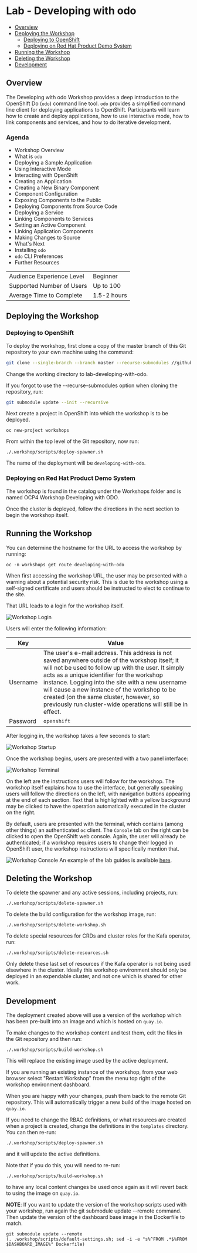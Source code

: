 # Lab - Developing with odo

* [Overview](#overview)
* [Deploying the Workshop](#deploying-the-workshop)
  * [Deploying to OpenShift](#deploying-to-openshift)
  * [Deploying on Red Hat Product Demo System](#deploying-on-red-hat-product-demo-system)
* [Running the Workshop](#running-the-workshop)
* [Deleting the Workshop](#deleting-the-workshop)
* [Development](#development)

## Overview

The Developing with odo Workshop provides a deep introduction to the OpenShift Do (`odo`) command line tool. `odo` provides a simplified command line client for deploying applications to OpenShift. Participants will learn how to create and deploy applications, how to use interactive mode, how to link components and services, and how to do iterative development.

### Agenda
* Workshop Overview
* What is `odo`
* Deploying a Sample Application
* Using Interactive Mode
* Interacting with OpenShift
* Creating an Application
* Creating a New Binary Component
* Component Configuration
* Exposing Components to the Public
* Deploying Components from Source Code
* Deploying a Service
* Linking Components to Services
* Setting an Active Component
* Linking Application Components
* Making Changes to Source
* What's Next
* Installing `odo`
* `odo` CLI Preferences
* Further Resources


| | |
--- | ---
| Audience Experience Level | Beginner |
| Supported Number of Users | Up to 100 |
| Average Time to Complete | 1.5-2 hours |

## Deploying the Workshop

### Deploying to OpenShift

To deploy the workshop, first clone a copy of the master branch of this Git repository to your own machine using the command:

```bash
git clone --single-branch --branch master --recurse-submodules //github.com/openshift-labs/lab-developing-with-odo.git
```

Change the working directory to lab-developing-with-odo.

If you forgot to use the --recurse-submodules option when cloning the repository, run:

```bash
git submodule update --init --recursive
```

Next create a project in OpenShift into which the workshop is to be deployed.

```
oc new-project workshops
```

From within the top level of the Git repository, now run:

```
./.workshop/scripts/deploy-spawner.sh
```

The name of the deployment will be ``developing-with-odo``.

### Deploying on Red Hat Product Demo System

The workshop is found in the catalog under the Workshops folder and is named OCP4 Workshop Developing with ODO.

Once the cluster is deployed, follow the directions in the next section to begin the workshop itself.


## Running the Workshop

You can determine the hostname for the URL to access the workshop by running:

```
oc -n workshops get route developing-with-odo
```

When first accessing the workshop URL, the user may be presented with a warning about a potential security risk. This is due to the workshop using a self-signed certificate and users should be instructed to elect to continue to the site.

That URL leads to a login for the workshop itself.

![Workshop Login](/docs/jupyter-login.png)

Users will enter the following information:

| Key | Value |
| --- | ----- |
| Username | The user's e-mail address. This address is not saved anywhere outside of the workshop itself; it will not be used to follow up with the user. It simply acts as a unique identifier for the workshop instance. Logging into the site with a new username will cause a new instance of the workshop to be created (on the same cluster, however, so previously run cluster-wide operations will still be in effect. |
| Password | ``openshift`` |

After logging in, the workshop takes a few seconds to start:

![Workshop Startup](/docs/starting-up.png)

Once the workshop begins, users are presented with a two panel interface:

![Workshop Terminal](/docs/workshop-terminal.png)

On the left are the instructions users will follow for the workshop. The workshop itself explains how to use the interface, but generally speaking users will follow the directions on the left, with navigation buttons appearing at the end of each section. Text that is highlighted with a yellow background may be clicked to have the operation automatically executed in the cluster on the right.

By default, users are presented with the terminal, which contains (among other things) an authenticated ``oc`` client. The ``Console`` tab on the right can be clicked to open the OpenShift web console. Again, the user will already be authenticated; if a workshop requires users to change their logged in OpenShift user, the workshop instructions will specifically mention that.

![Workshop Console](/docs/workshop-console.png)
An example of the lab guides is available [here](http://devops-guides-labs.b9ad.pro-us-east-1.openshiftapps.com/).

## Deleting the Workshop

To delete the spawner and any active sessions, including projects, run:

```
./.workshop/scripts/delete-spawner.sh
```

To delete the build configuration for the workshop image, run:

```
./.workshop/scripts/delete-workshop.sh
```

To delete special resources for CRDs and cluster roles for the Kafa operator, run:

```
./.workshop/scripts/delete-resources.sh
```

Only delete these last set of resources if the Kafa operator is not being used elsewhere in the cluster. Ideally this workshop environment should only be deployed in an expendable cluster, and not one which is shared for other work.

## Development

The deployment created above will use a version of the workshop which has been pre-built into an image and which is hosted on ``quay.io``.

To make changes to the workshop content and test them, edit the files in the Git repository and then run:

```
./.workshop/scripts/build-workshop.sh
```

This will replace the existing image used by the active deployment.

If you are running an existing instance of the workshop, from your web browser select "Restart Workshop" from the menu top right of the workshop environment dashboard.

When you are happy with your changes, push them back to the remote Git repository. This will automatically trigger a new build of the image hosted on ``quay.io``.

If you need to change the RBAC definitions, or what resources are created when a project is created, change the definitions in the ``templates`` directory. You can then re-run:

```
./.workshop/scripts/deploy-spawner.sh
```

and it will update the active definitions.

Note that if you do this, you will need to re-run:

```
./.workshop/scripts/build-workshop.sh
```

to have any local content changes be used once again as it will revert back to using the image on ``quay.io``.

__NOTE__: If you want to update the version of the workshop scripts used with your workshop, run again the git submodule update --remote command. Then update the version of the dashboard base image in the Dockerfile to match.

```
git submodule update --remote
(. .workshop/scripts/default-settings.sh; sed -i -e "s%^FROM .*$%FROM $DASHBOARD_IMAGE%" Dockerfile)
```


